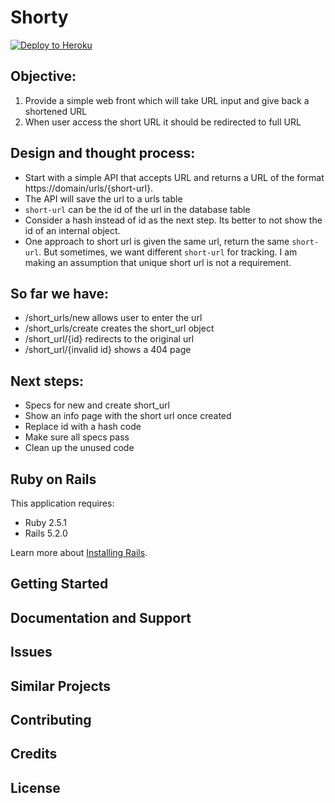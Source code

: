 Shorty
================

[![Deploy to Heroku](https://www.herokucdn.com/deploy/button.png)](https://heroku.com/deploy)


## Objective:
1. Provide a simple web front which will take URL input and give back a shortened URL
2. When user access the short URL it should be redirected to full URL


## Design and thought process:
- Start with a simple API that accepts URL and returns a URL of the format https://domain/urls/{short-url}. 
- The API will save the url to a urls table
- `short-url` can be the id of the url in the database table
- Consider a hash instead of id as the next step. Its better to not show the id of an internal object.
- One approach to short url is given the same url, return the same `short-url`. But sometimes, we want different `short-url` for tracking. I am making an assumption that unique short url is not a requirement.



## So far we have:
- /short_urls/new allows user to enter the url
- /short_urls/create creates the short_url object
- /short_url/{id} redirects to the original url
- /short_url/{invalid id} shows a 404 page

## Next steps:
- Specs for new and create short_url
- Show an info page with the short url once created
- Replace id with a hash code
- Make sure all specs pass
- Clean up the unused code

Ruby on Rails
-------------

This application requires:

- Ruby 2.5.1
- Rails 5.2.0

Learn more about [Installing Rails](http://railsapps.github.io/installing-rails.html).

Getting Started
---------------

Documentation and Support
-------------------------

Issues
-------------

Similar Projects
----------------

Contributing
------------

Credits
-------

License
-------
